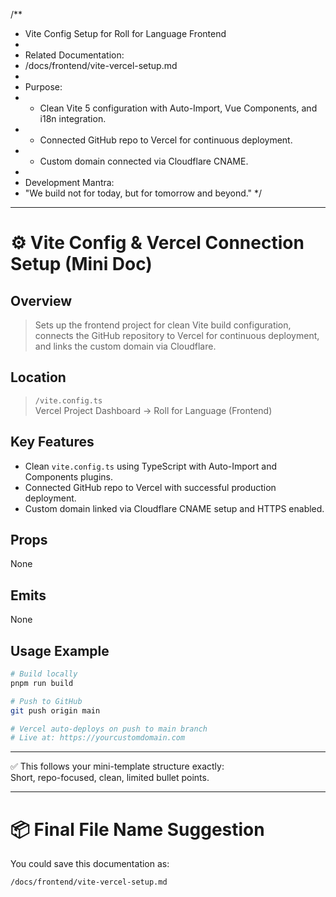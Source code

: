 /**
 * Vite Config Setup for Roll for Language Frontend
 * 
 * Related Documentation:
 * /docs/frontend/vite-vercel-setup.md
 * 
 * Purpose:
 * - Clean Vite 5 configuration with Auto-Import, Vue Components, and i18n integration.
 * - Connected GitHub repo to Vercel for continuous deployment.
 * - Custom domain connected via Cloudflare CNAME.
 * 
 * Development Mantra:
 * "We build not for today, but for tomorrow and beyond."
 */
---

# ⚙️ Vite Config & Vercel Connection Setup (Mini Doc)

## Overview
> Sets up the frontend project for clean Vite build configuration, connects the GitHub repository to Vercel for continuous deployment, and links the custom domain via Cloudflare.

## Location
> `/vite.config.ts`  
> Vercel Project Dashboard → Roll for Language (Frontend)

## Key Features
- Clean `vite.config.ts` using TypeScript with Auto-Import and Components plugins.
- Connected GitHub repo to Vercel with successful production deployment.
- Custom domain linked via Cloudflare CNAME setup and HTTPS enabled.

## Props
None

## Emits
None

## Usage Example
```bash
# Build locally
pnpm run build

# Push to GitHub
git push origin main

# Vercel auto-deploys on push to main branch
# Live at: https://yourcustomdomain.com
```

---

✅ This follows your mini-template structure exactly:  
Short, repo-focused, clean, limited bullet points.

---

# 📦 Final File Name Suggestion
You could save this documentation as:

```plaintext
/docs/frontend/vite-vercel-setup.md
```
